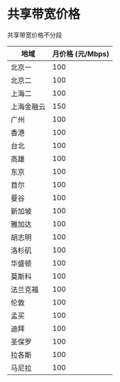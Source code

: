 # 共享带宽价格

共享带宽价格不分段

| 地域    | 月价格 (元/Mbps) |
| ----- | ------------ |
| 北京一   | 100          |
| 北京二   | 100          |
| 上海二   | 100          |
| 上海金融云 | 150          |
| 广州    | 100          |
| 香港    | 100          |
| 台北    | 100          |
| 高雄    | 100          |
| 东京    | 100          |
| 首尔    | 100          |
| 曼谷    | 100          |
| 新加坡   | 100          |
| 雅加达   | 100          |
| 胡志明   | 100          |
| 洛杉矶   | 100          |
| 华盛顿   | 100          |
| 莫斯科   | 100          |
| 法兰克福  | 100          |
| 伦敦    | 100          |
| 孟买    | 100          |
| 迪拜    | 100          |
| 圣保罗   | 100          |
| 拉各斯   | 100          |
| 马尼拉   | 100          |
